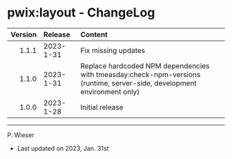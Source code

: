 # pwix:layout - ChangeLog

| Version | Release    | Content |
| ---:    | :---       | :---    |
| 1.1.1   | 2023- 1-31 | Fix missing updates |
| 1.1.0   | 2023- 1-31 | Replace hardcoded NPM dependencies with tmeasday:check-npm-versions (runtime, server-side, development environment only) |
| 1.0.0   | 2023- 1-28 | Initial release |

---
P. Wieser
- Last updated on 2023, Jan. 31st
